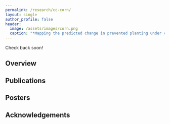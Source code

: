 ```yaml
---
permalink: /research/cc-corn/
layout: single
author_profile: false
header:
  image: /assets/images/corn.png
  caption: "*Mapping the predicted change in prevented planting under climate change*"
---
```


Check back soon!

## Overview

## Publications


## Posters


## Acknowledgements